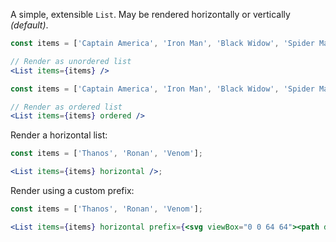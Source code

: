 A simple, extensible `List`. May be rendered horizontally or vertically _(default)_.

```jsx
const items = ['Captain America', 'Iron Man', 'Black Widow', 'Spider Man', 'Hulk', 'Scarlet Witch'];

// Render as unordered list
<List items={items} />
```

```jsx
const items = ['Captain America', 'Iron Man', 'Black Widow', 'Spider Man', 'Hulk', 'Scarlet Witch'];

// Render as ordered list
<List items={items} ordered />
```

Render a horizontal list:

```jsx
const items = ['Thanos', 'Ronan', 'Venom'];

<List items={items} horizontal />;
```

Render using a custom prefix:

```jsx
const items = ['Thanos', 'Ronan', 'Venom'];

<List items={items} horizontal prefix={<svg viewBox="0 0 64 64"><path d="M58.245 12.152C54.943 5.81 49.81 3.455 44.231 4.91c-5.098 1.33-9.79 5.742-11.762 11.094L32 17.277l-.47-1.274c-1.97-5.352-6.662-9.765-11.76-11.093-5.578-1.454-10.712.9-14.014 7.243C1.012 21.262 9.709 37.021 32 59.294 54.291 37.02 62.988 21.263 58.245 12.152z" /></svg>} />;
```